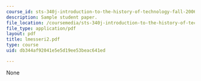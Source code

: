 ```yaml
---
course_id: sts-340j-introduction-to-the-history-of-technology-fall-2006
description: Sample student paper.
file_location: /coursemedia/sts-340j-introduction-to-the-history-of-technology-fall-2006/db344af92041e5e5d19ee53beac641ed_lmesseri2.pdf
file_type: application/pdf
layout: pdf
title: lmesseri2.pdf
type: course
uid: db344af92041e5e5d19ee53beac641ed

---
```

None
